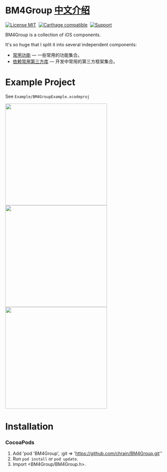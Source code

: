BM4Group <a href="#中文介绍">中文介绍</a>
==============

[![License MIT](https://img.shields.io/badge/license-MIT-green.svg?style=flat)](https://raw.githubusercontent.com/ibireme/YYKit/master/LICENSE)&nbsp;
[![Carthage compatible](https://img.shields.io/badge/Carthage-compatible-4BC51D.svg?style=flat)](https://github.com/Carthage/Carthage)&nbsp;
[![Support](https://img.shields.io/badge/support-iOS%206%2B%20-blue.svg?style=flat)](https://www.apple.com/nl/ios/)&nbsp;


BM4Group is a collection of iOS components.

It's so huge that I split it into several independent components:

* [常用功能](https://github.com/chrain/BM4Group) — 一些常用的功能集合。
* [依赖常用第三方库](https://github.com/chrain/BM4Group) — 开发中常用的第三方框架集合。

Example Project
==============
See `Example/BM4GroupExample.xcodeproj`

<img src="https://raw.github.com/chrain/BM4Group/master/Example/Snapshots/1.png" width="320"><br/>
<img src="https://raw.github.com/chrain/BM4Group/master/Example/Snapshots/2.png" width="320"> <img src="https://raw.github.com/chrain/BM4Group/master/Demo/Snapshots/3.png" width="320">


Installation
==============

### CocoaPods

1. Add 'pod 'BM4Group', :git => 'https://github.com/chrain/BM4Group.git''
2. Run `pod install` or `pod update`.
3. Import \<BM4Group/BM4Group.h\>.
